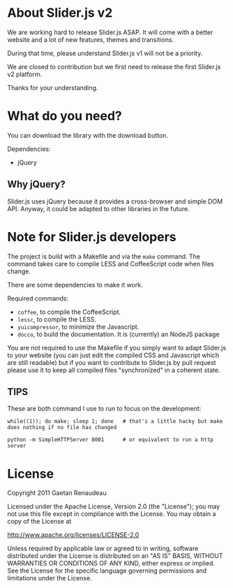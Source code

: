 About Slider.js v2
==================

We are working hard to release Slider.js ASAP. It will come with a better website and a lot of new features, themes and transitions.

During that time, please understand Slider.js v1 will not be a priority. 

We are closed to contribution but we first need to release the first Slider.js v2 platform.

Thanks for your understanding.


What do you need?
==================

You can download the library with the download button.

Dependencies:

* jQuery

Why jQuery?
-----------
Slider.js uses jQuery because it provides a cross-browser and simple DOM API.
Anyway, it could be adapted to other libraries in the future.

Note for Slider.js developers
===================

The project is build with a Makefile and via the `make` command.
The command takes care to compile LESS and CoffeeScript code when files change.

There are some dependencies to make it work.

Required commands:

* `coffee`, to compile the CoffeeScript.
* `lessc`, to compile the LESS.
* `yuicompressor`, to minimize the Javascript.
* `docco`, to build the documentation. It is (currently) an NodeJS package

You are not required to use the Makefile if you simply want to adapt Slider.js to your website (you can just edit the compiled CSS and Javascript which are still readable) 
but if you want to contribute to Slider.js by pull request please use it to keep all compiled files "synchronized" in a coherent state.

TIPS
----
These are both command I use to run to focus on the development:

    while((1)); do make; sleep 1; done   # that's a little hacky but make does nothing if no file has changed

    python -m SimpleHTTPServer 8001      # or equivalent to run a http server

License
=======

Copyright 2011 Gaetan Renaudeau

Licensed under the Apache License, Version 2.0 (the "License");
you may not use this file except in compliance with the License.
You may obtain a copy of the License at

http://www.apache.org/licenses/LICENSE-2.0

Unless required by applicable law or agreed to in writing, software
distributed under the License is distributed on an "AS IS" BASIS,
WITHOUT WARRANTIES OR CONDITIONS OF ANY KIND, either express or implied.
See the License for the specific language governing permissions and
limitations under the License.
